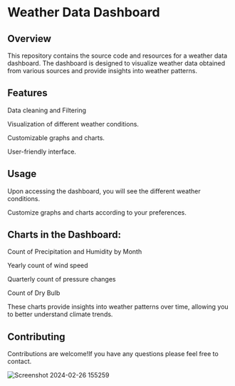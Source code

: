 # Weather Data Dashboard
## Overview
This repository contains the source code and resources for a weather data dashboard.
The dashboard is designed to visualize weather data obtained from various sources and provide insights into weather patterns.

## Features
Data cleaning and Filtering 

Visualization of different weather conditions.

Customizable graphs and charts.

User-friendly interface.

## Usage

Upon accessing the dashboard, you will see the different weather conditions.

Customize graphs and charts according to your preferences.
## Charts in the Dashboard:

 Count of Precipitation and Humidity by Month

Yearly count of wind speed

Quarterly count of pressure changes

Count of Dry Bulb

These charts provide insights into weather patterns over time, allowing you to better understand climate trends.


## Contributing
Contributions are welcome!If you have any questions please feel free to contact.

![Screenshot 2024-02-26 155259](https://github.com/SabinaSad/Weather-data-Dashboard/assets/122239926/bb990cac-1232-4158-9cc0-cab44584bed1)

